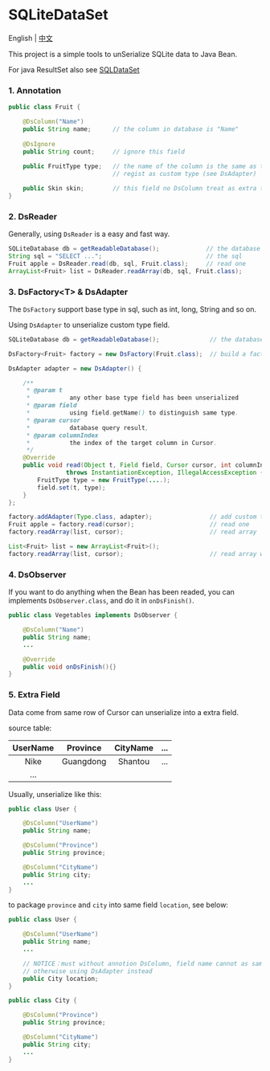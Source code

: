SQLiteDataSet
===================================
English | [中文](README-CN.md)

This project is a simple tools to unSerialize SQLite data to Java Bean.

For java ResultSet also see [SQLDataSet](https://github.com/Yeamy/SQLDataSet/)

### 1. Annotation
```java
public class Fruit {

    @DsColumn("Name")
    public String name;      // the column in database is "Name"
    
    @DsIgnore
    public String count;     // ignore this field
    
    public FruitType type;   // the name of the column is the same as the field
                             // regist as custom type (see DsAdapter)

    public Skin skin;        // this field no DsColumn treat as extra type
}
```

### 2. DsReader
Generally, using `DsReader` is a easy and fast way.

```java
SQLiteDatabase db = getReadableDatabase();             // the database
String sql = "SELECT ...";                             // the sql
Fruit apple = DsReader.read(db, sql, Fruit.class);     // read one
ArrayList<Fruit> list = DsReader.readArray(db, sql, Fruit.class);
```

### 3. DsFactory\<T> & DsAdapter
The `DsFactory` support base type in sql, such as int, long, String and so on. 

Using `DsAdapter` to unserialize custom type field.

```java
SQLiteDatabase db = getReadableDatabase();              // the database

DsFactory<Fruit> factory = new DsFactory(Fruit.class);  // build a factory

DsAdapter adapter = new DsAdapter() {

    /**
     * @param t
     *           any other base type field has been unserialized
     * @param field
     *           using field.getName() to distinguish same type.
     * @param cursor
     *           database query result,
     * @param columnIndex
     *           the index of the target column in Cursor.
     */
    @Override
    public void read(Object t, Field field, Cursor cursor, int columnIndex)
                throws InstantiationException, IllegalAccessException {
        FruitType type = new FruitType(....);
        field.set(t, type);
    }
};

factory.addAdapter(Type.class, adapter);                // add custom type
Fruit apple = factory.read(cursor);                     // read one
factory.readArray(list, cursor);                        // read array

List<Fruit> list = new ArrayList<Fruit>();
factory.readArray(list, cursor);                        // read array with custom list
```

### 4. DsObserver
If you want to do anything when the Bean has been readed, you can implements `DsObserver.class`, and do it in `onDsFinish()`.

```java
public class Vegetables implements DsObserver {

    @DsColumn("Name")
    public String name;
    ...

    @Override
    public void onDsFinish(){}
}

```

### 5. Extra Field
Data come from same row of Cursor can unserialize into a extra field.

source table:

|UserName|Province|CityName|...|
|:-:|:-:|:-:|:-:|
|Nike|Guangdong|Shantou|...|
|...|

Usually, unserialize like this:

```java
public class User {

    @DsColumn("UserName")
    public String name;

    @DsColumn("Province")
    public String province;

    @DsColumn("CityName")
    public String city;
    ...
}

```

to package `province` and `city` into same field `location`, see below:

```java
public class User {

    @DsColumn("UserName")
    public String name;
    ...

    // NOTICE：must without annotion DsColumn, field name cannot as same sa column,
    // otherwise using DsAdapter instead
    public City location;
}

public class City {

    @DsColumn("Province")
    public String province;

    @DsColumn("CityName")
    public String city;
    ...
}

```
